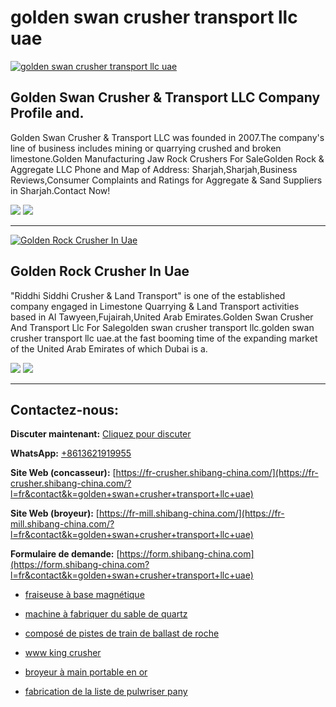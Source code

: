 # golden swan crusher transport llc uae

<a href="https://swt.shibang-china.com/?l=fr&img&k=golden+swan+crusher+transport+llc+uae" target="_blank">![golden swan crusher transport llc uae](http://static.shibang-china.com/all-800x300/426.jpg)</a>

## Golden Swan Crusher & Transport LLC Company Profile and.
Golden Swan Crusher & Transport LLC was founded in 2007.The company's line of business includes mining or quarrying crushed and broken limestone.Golden Manufacturing Jaw Rock Crushers For SaleGolden Rock & Aggregate LLC Phone and Map of Address: Sharjah,Sharjah,Business Reviews,Consumer Complaints and Ratings for Aggregate & Sand Suppliers in Sharjah.Contact Now!


<a href="https://whatsapp.shibangsoft.com/WhatsApp.php" target="_blank" title="WhatsApp">![](http://static.shibang-china.com/icon/whatsapp.png)</a> <a href="https://swt.shibang-china.com/?l=fr&icon&k=golden+swan+crusher+transport+llc+uae" target="_blank">![](http://static.shibang-china.com/icon/chat-fr.png)</a>

---

<a href="https://swt.shibang-china.com/?l=fr&img&k=golden+swan+crusher+transport+llc+uae" target="_blank">![Golden Rock Crusher In Uae](http://static.shibang-china.com/all-800x300/771.jpg)</a>

## Golden Rock Crusher In Uae
"Riddhi Siddhi Crusher & Land Transport" is one of the established company engaged in Limestone Quarrying & Land Transport activities based in Al Tawyeen,Fujairah,United Arab Emirates.Golden Swan Crusher And Transport Llc For Salegolden swan crusher transport llc.golden swan crusher transport llc uae.at the fast booming time of the expanding market of the United Arab Emirates of which Dubai is a.


<a href="https://whatsapp.shibangsoft.com/WhatsApp.php" target="_blank" title="WhatsApp">![](http://static.shibang-china.com/icon/whatsapp.png)</a> <a href="https://swt.shibang-china.com/?l=fr&icon&k=golden+swan+crusher+transport+llc+uae" target="_blank">![](http://static.shibang-china.com/icon/chat-fr.png)</a>

---
## Contactez-nous:

**Discuter maintenant:** [Cliquez pour discuter](https://swt.shibang-china.com?l=fr&contact&k=golden+swan+crusher+transport+llc+uae)

**WhatsApp:**  [+8613621919955](https://whatsapp.shibangsoft.com/WhatsApp.php)

**Site Web (concasseur):** [https://fr-crusher.shibang-china.com/](https://fr-crusher.shibang-china.com/?l=fr&contact&k=golden+swan+crusher+transport+llc+uae)

**Site Web (broyeur):** [https://fr-mill.shibang-china.com/](https://fr-mill.shibang-china.com/?l=fr&contact&k=golden+swan+crusher+transport+llc+uae)

**Formulaire de demande:** [https://form.shibang-china.com](https://form.shibang-china.com?l=fr&contact&k=golden+swan+crusher+transport+llc+uae)

* [fraiseuse à base magnétique](../10/fraiseuse%20%C3%A0%20base%20magn%C3%A9tique.md)

* [machine à fabriquer du sable de quartz](../1/machine%20%C3%A0%20fabriquer%20du%20sable%20de%20quartz.md)

* [composé de pistes de train de ballast de roche](../7/compos%C3%A9%20de%20pistes%20de%20train%20de%20ballast%20de%20roche.md)

* [www king crusher](../9/www%20king%20crusher.md)

* [broyeur à main portable en or](../7/broyeur%20%C3%A0%20main%20portable%20en%20or.md)

* [fabrication de la liste de pulwriser pany](../8/fabrication%20de%20la%20liste%20de%20pulwriser%20pany.md)